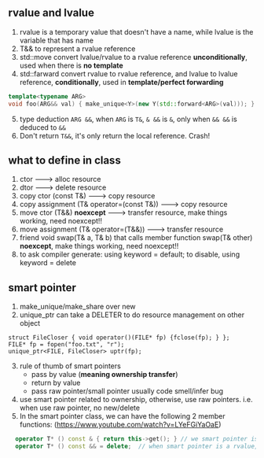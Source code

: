 ## rvalue and lvalue
1. rvalue is a temporary value that doesn't have a name, while lvalue is the variable that has name
2. T&& to represent a rvalue reference
3. std::move convert lvalue/rvalue to a rvalue reference **unconditionally**, used when there is **no template**
4. std::farward convert rvalue to rvalue reference, and lvalue to lvalue reference, 
   **conditionally**, used in **template/perfect forwarding**

```c++
template<typename ARG>
void foo(ARG&& val) { make_unique<Y>(new Y(std::forward<ARG>(val))); }
```

5. type deduction `ARG &&`, when `ARG` is `T&`, `& &&` is `&`, only when `&& &&` is deduced to `&&`
6. Don't return `T&&`, it's only return the local reference. Crash! 

## what to define in class
1. ctor   ---> alloc resource
2. dtor   ---> delete resource
3. copy ctor (const T&)  ---> copy resource
4. copy assignment (T& operator=(const T&)) ---> copy resource 
5. move ctor (T&&) **noexcept**  ---> transfer resource, make things working, need noexcept!!
6. move assignment (T& operator=(T&&)) ---> transfer resource
7. friend void swap(T& a, T& b) that calls member function swap(T& other) **noexcept**, make things working, need noexcept!!
8. to ask compiler generate: using keyword = default; to disable, using keyword = delete

## smart pointer
1. make_unique/make_share over new
2. unique_ptr can take a DELETER to do resource management on other object
```
struct FileCloser { void operator()(FILE* fp) {fclose(fp); } };
FILE* fp = fopen("foo.txt", "r");
unique_ptr<FILE, FileCloser> uptr(fp);
```
3. rule of thumb of smart pointers
    + pass by value (**meaning ownership transfer**)
    + return by value
    + pass raw pointer/small pointer usually code smell/infer bug
4. use smart pointer related to ownership, otherwise, use raw pointers. i.e. when use raw pointer, no new/delete
5. In the smart pointer class, we can have the following 2 member functions:
    (https://www.youtube.com/watch?v=LYeFGiYaOaE)
```c++
  operator T* () const & { return this->get(); } // we smart pointer is a lvalue, get the raw pointer whenever needs
  operator T* () const && = delete;  // when smart pointer is a rvalue, we shouldn't convert to raw pointer, smartPtr itself needs to catch it
```
